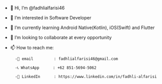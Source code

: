 - 👋 Hi, I’m @fadhlialfarisi46
- 👀 I’m interested in Software Developer
- 🌱 I’m currently learning Android Native(Kotlin), iOS(Swift) and Flutter
- 💞️ I’m looking to collaborate at every opportunity
- 📫 How to reach me:
       
        -📧 email         : fadhlialfarisi46@gmail.com
        
        -📞 WhatsApp      : +62 851-5694-5062
        
        -🔗 LinkedIn      : https://www.linkedin.com/in/fadhli-alfarisi

<!---
fadhlialfarisi46/fadhlialfarisi46 is a ✨ special ✨ repository because its `README.md` (this file) appears on your GitHub profile.
You can click the Preview link to take a look at your changes.
--->
